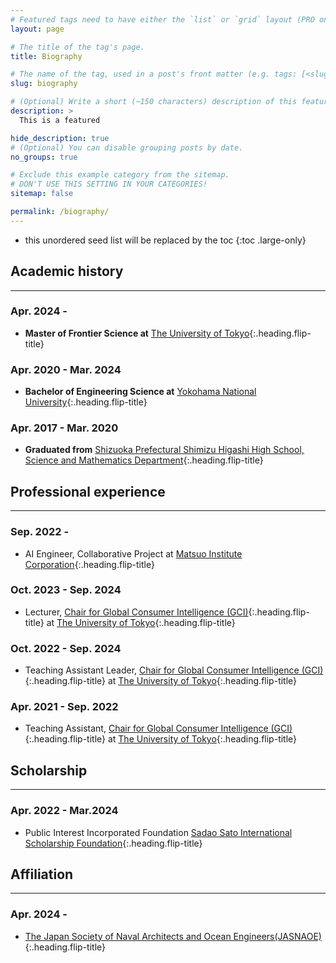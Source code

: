 ```yaml
---
# Featured tags need to have either the `list` or `grid` layout (PRO only).
layout: page

# The title of the tag's page.
title: Biography

# The name of the tag, used in a post's front matter (e.g. tags: [<slug>]).
slug: biography

# (Optional) Write a short (~150 characters) description of this featured tag.
description: >
  This is a featured 

hide_description: true
# (Optional) You can disable grouping posts by date.
no_groups: true

# Exclude this example category from the sitemap.
# DON'T USE THIS SETTING IN YOUR CATEGORIES!
sitemap: false

permalink: /biography/
---
```


* this unordered seed list will be replaced by the toc 
{:toc .large-only}

## Academic history
----------------------------------------------------------------
### Apr. 2024 -
* **Master of Frontier Science at** [The University of Tokyo]{:.heading.flip-title}

### Apr. 2020 - Mar. 2024
* **Bachelor of Engineering Science at** [Yokohama National University]{:.heading.flip-title} 

### Apr. 2017 - Mar. 2020
* **Graduated from** [Shizuoka Prefectural Shimizu Higashi High School, Science and Mathematics Department]{:.heading.flip-title} 


## Professional experience
----------------------------------------------------------------
### Sep. 2022 -
* AI Engineer, Collaborative Project at [Matsuo Institute Corporation]{:.heading.flip-title}

### Oct. 2023 - Sep. 2024
* Lecturer, [Chair for Global Consumer Intelligence (GCI)]{:.heading.flip-title} at [The University of Tokyo]{:.heading.flip-title}

### Oct. 2022 - Sep. 2024
* Teaching Assistant Leader, [Chair for Global Consumer Intelligence (GCI)]{:.heading.flip-title} at [The University of Tokyo]{:.heading.flip-title}

### Apr. 2021 - Sep. 2022
* Teaching Assistant, [Chair for Global Consumer Intelligence (GCI)]{:.heading.flip-title} at [The University of Tokyo]{:.heading.flip-title}


## Scholarship
----------------------------------------------------------------
### Apr. 2022 - Mar.2024
* Public Interest Incorporated Foundation [Sadao Sato International Scholarship Foundation]{:.heading.flip-title} 


## Affiliation
----------------------------------------------------------------
### Apr. 2024 -
* [The Japan Society of Naval Architects and Ocean Engineers(JASNAOE)]{:.heading.flip-title} 


[The University of Tokyo]: https://www.u-tokyo.ac.jp/en/

[Yokohama National University]: https://www.ynu.ac.jp/english/

[Shizuoka Prefectural Shimizu Higashi High School, Science and Mathematics Department]: http://www.edu.pref.shizuoka.jp/shimizuhigashi-h/home.nsf/IndexFormView?OpenView

[Sadao Sato International Scholarship Foundation]: https://sato-isf.or.jp/

[Matsuo Institute Corporation]: https://matsuo-institute.com/

[Chair for Global Consumer Intelligence (GCI)]: https://gci.t.u-tokyo.ac.jp/

[The Japan Society of Naval Architects and Ocean Engineers(JASNAOE)]: https://www.jasnaoe.or.jp/en/
